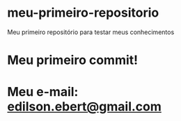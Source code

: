 # meu-primeiro-repositorio
Meu primeiro repositório para testar meus conhecimentos
# Meu primeiro commit!
# Meu e-mail: edilson.ebert@gmail.com